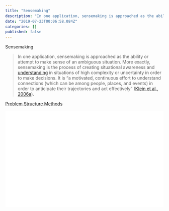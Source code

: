 ```yaml
---
title: "Sensemaking"
description: "In one application, sensemaking is approached as the ability or attempt to make sense of an ambiguous situation. More exactly, sensemaking…"
date: "2019-07-23T00:06:58.084Z"
categories: []
published: false
---
```


  

Sensemaking

> In one application, sensemaking is approached as the ability or attempt to make sense of an ambiguous situation. More exactly, sensemaking is the process of creating situational awareness and [understanding](https://en.wikipedia.org/wiki/Understanding "Understanding") in situations of high complexity or uncertainty in order to make decisions. It is “a motivated, continuous effort to understand connections (which can be among people, places, and events) in order to anticipate their trajectories and act effectively” ([Klein et al., 2006a](https://en.wikipedia.org/wiki/Sensemaking#Reference-Klein.2C_G..2C_Moon.2C_B._and_Hoffman.2C_R.F._2006a)).

[Problem Structure Methods](https://en.wikipedia.org/wiki/Problem_structuring_methods)

![](./asset-1.png)
